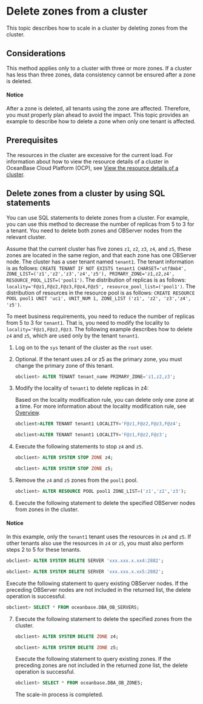 # Delete zones from a cluster

This topic describes how to scale in a cluster by deleting zones from the cluster.

## Considerations

This method applies only to a cluster with three or more zones. If a cluster has less than three zones, data consistency cannot be ensured after a zone is deleted.

<main id="notice" type='notice'>
<h4>Notice</h4>
<p>After a zone is deleted, all tenants using the zone are affected. Therefore, you must properly plan ahead to avoid the impact. This topic provides an example to describe how to delete a zone when only one tenant is affected. </p>
</main>

## Prerequisites

The resources in the cluster are excessive for the current load. For information about how to view the resource details of a cluster in OceanBase Cloud Platform (OCP), see [View the resource details of a cluster](../../../../200.basic-database-management/100.manage-clusters/1000.view-the-resource-information-of-a-cluster.md).

## Delete zones from a cluster by using SQL statements

You can use SQL statements to delete zones from a cluster. For example, you can use this method to decrease the number of replicas from 5 to 3 for a tenant. You need to delete both zones and OBServer nodes from the relevant cluster.

Assume that the current cluster has five zones `z1`, `z2`, `z3`, `z4`, and `z5`, these zones are located in the same region, and that each zone has one OBServer node. The cluster has a user tenant named `tenant1`. The tenant information is as follows: `CREATE TENANT IF NOT EXISTS tenant1 CHARSET='utf8mb4', ZONE_LIST=('z1','z2','z3','z4','z5'), PRIMARY_ZONE='z1,z2,z4', RESOURCE_POOL_LIST=('pool1')`. The distribution of replicas is as follows: `locality='F@z1,F@z2,F@z3,F@z4,F@z5', resource_pool_list=('pool1')`. The distribution of resources in the resource pool is as follows: `CREATE RESOURCE POOL pool1 UNIT 'uc1', UNIT_NUM 1, ZONE_LIST ('z1', 'z2', 'z3','z4', 'z5')`.

To meet business requirements, you need to reduce the number of replicas from 5 to 3 for `tenant1`. That is, you need to modify the locality to `locality='F@z1,F@z2,F@z3`. The following example describes how to delete `z4` and `z5`, which are used only by the tenant `tenant1`.

1. Log on to the `sys` tenant of the cluster as the `root` user.

2. Optional. If the tenant uses z4 or z5 as the primary zone, you must change the primary zone of this tenant.

   ```sql
   obclient> ALTER TENANT tenant_name PRIMARY_ZONE='z1,z2,z3';
   ```

3. Modify the locality of `tenant1` to delete replicas in z4:

   Based on the locality modification rule, you can delete only one zone at a time. For more information about the locality modification rule, see [Overview](../../../../../../600.manage/300.replica-management/200.replica-distribution/100.locality-overview.md).

   ```sql
   obclient>ALTER TENANT tenant1 LOCALITY='F@z1,F@z2,F@z3,F@z4';

   obclient>ALTER TENANT tenant1 LOCALITY='F@z1,F@z2,F@z3';
   ```

4. Execute the following statements to stop `z4` and `z5`.

   ```sql
   obclient> ALTER SYSTEM STOP ZONE z4;

   obclient> ALTER SYSTEM STOP ZONE z5;
   ```

5. Remove the `z4` and `z5` zones from the `pool1` pool.

   ```sql
   obclient> ALTER RESOURCE POOL pool1 ZONE_LIST=('z1','z2','z3');
   ```

6. Execute the following statement to delete the specified OBServer nodes from zones in the cluster.

  <main id="notice" type='notice'>
    <h4>Notice</h4>
    <p>In this example, only the <code>tenant1</code> tenant uses the resources in <code>z4</code> and <code>z5</code>. If other tenants also use the resources in <code>z4</code> or <code>z5</code>, you must also perform steps 2 to 5 for these tenants. </p>
  </main>

```sql
obclient> ALTER SYSTEM DELETE SERVER 'xxx.xxx.x.xx4:2882';

obclient> ALTER SYSTEM DELETE SERVER 'xxx.xxx.x.xx5:2882';
```

Execute the following statement to query existing OBServer nodes. If the preceding OBServer nodes are not included in the returned list, the delete operation is successful.

```sql
obclient> SELECT * FROM oceanbase.DBA_OB_SERVERS;
```

7. Execute the following statement to delete the specified zones from the cluster.

   ```sql
   obclient> ALTER SYSTEM DELETE ZONE z4;

   obclient> ALTER SYSTEM DELETE ZONE z5;
   ```

   Execute the following statement to query existing zones. If the preceding zones are not included in the returned zone list, the delete operation is successful.

   ```sql
   obclient> SELECT * FROM oceanbase.DBA_OB_ZONES;
   ```

   The scale-in process is completed.
